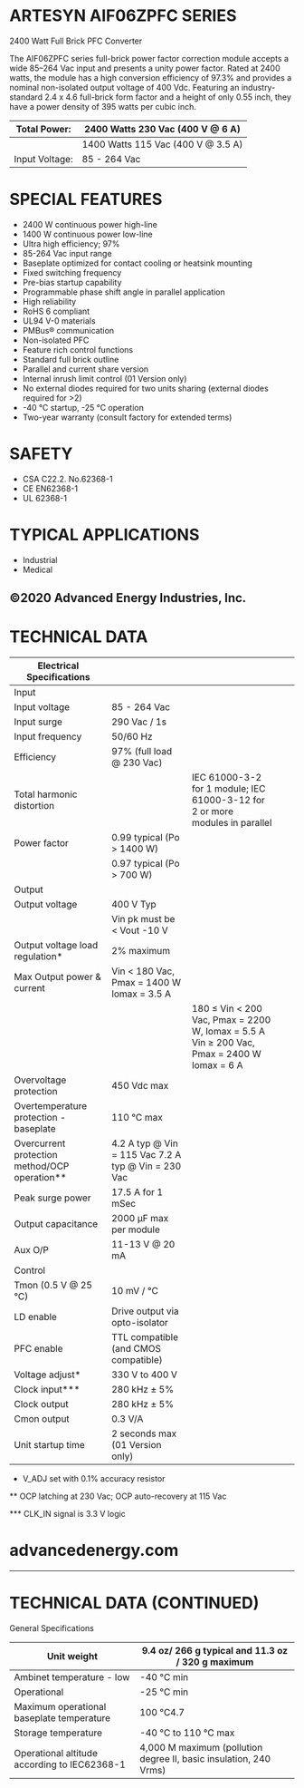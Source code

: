 # ARTESYN AIF06ZPFC SERIES

2400 Watt Full Brick PFC Converter

The AIF06ZPFC series full-brick power factor correction module accepts a wide 85–264 Vac input and presents a unity power factor. Rated at 2400 watts, the module has a high conversion efficiency of 97.3% and provides a nominal non-isolated output voltage of 400 Vdc. Featuring an industry-standard 2.4 x 4.6 full-brick form factor and a height of only 0.55 inch, they have a power density of 395 watts per cubic inch.

|Total Power:|2400 Watts 230 Vac (400 V @ 6 A)|
|---|---|
| |1400 Watts 115 Vac (400 V @ 3.5 A)|
|Input Voltage:|85 - 264 Vac|

# SPECIAL FEATURES

- 2400 W continuous power high-line
- 1400 W continuous power low-line
- Ultra high efficiency; 97%
- 85-264 Vac input range
- Baseplate optimized for contact cooling or heatsink mounting
- Fixed switching frequency
- Pre-bias startup capability
- Programmable phase shift angle in parallel application
- High reliability
- RoHS 6 compliant
- UL94 V-0 materials
- PMBus® communication
- Non-isolated PFC
- Feature rich control functions
- Standard full brick outline
- Parallel and current share version
- Internal inrush limit control (01 Version only)
- No external diodes required for two units sharing (external diodes required for >2)
- -40 °C startup, -25 °C operation
- Two-year warranty (consult factory for extended terms)

# SAFETY

- CSA C22.2. No.62368-1
- CE EN62368-1
- UL 62368-1

# TYPICAL APPLICATIONS

- Industrial
- Medical

©2020 Advanced Energy Industries, Inc.
---
# TECHNICAL DATA

|Electrical Specifications| | | | |
|---|---|---|---|---|
|Input| | | | |
|Input voltage|85 - 264 Vac| | | |
|Input surge|290 Vac / 1s| | | |
|Input frequency|50/60 Hz| | | |
|Efficiency|97% (full load @ 230 Vac)| | | |
|Total harmonic distortion| |IEC 61000-3-2 for 1 module; IEC 61000-3-12 for 2 or more modules in parallel| | |
|Power factor|0.99 typical (Po > 1400 W)| | | |
| |0.97 typical (Po > 700 W)| | | |
|Output| | | | |
|Output voltage|400 V Typ| | | |
| |Vin pk must be < Vout -10 V| | | |
|Output voltage load regulation*|2% maximum| | | |
|Max Output power & current|Vin < 180 Vac, Pmax = 1400 W Iomax = 3.5 A| | | |
| | |180 ≤ Vin < 200 Vac, Pmax = 2200 W, Iomax = 5.5 A Vin ≥ 200 Vac, Pmax = 2400 W Iomax = 6 A| | |
|Overvoltage protection|450 Vdc max| | | |
|Overtemperature protection - baseplate|110 °C max| | | |
|Overcurrent protection method/OCP operation**|4.2 A typ @ Vin = 115 Vac 7.2 A typ @ Vin = 230 Vac| | | |
|Peak surge power|17.5 A for 1 mSec| | | |
|Output capacitance|2000 μF max per module| | | |
|Aux O/P|11-13 V @ 20 mA| | | |
|Control| | | | |
|Tmon (0.5 V @ 25 °C)|10 mV / °C| | | |
|LD enable|Drive output via opto-isolator| | | |
|PFC enable|TTL compatible (and CMOS compatible)| | | |
|Voltage adjust*|330 V to 400 V| | | |
|Clock input***|280 kHz ± 5%| | | |
|Clock output|280 kHz ± 5%| | | |
|Cmon output|0.3 V/A| | | |
|Unit startup time|2 seconds max (01 Version only)| | | |

* V_ADJ set with 0.1% accuracy resistor

** OCP latching at 230 Vac; OCP auto-recovery at 115 Vac

*** CLK_IN signal is 3.3 V logic

# advancedenergy.com
---
# TECHNICAL DATA (CONTINUED)

General Specifications

|Unit weight|9.4 oz/ 266 g typical and 11.3 oz / 320 g maximum|
|---|---|
|Ambinet temperature - low|-40 °C min|
|Operational|-25 °C min|
|Maximum operational baseplate temperature|100 °C4.7|
|Storage temperature|-40 °C to 110 °C max|
|Operational altitude according to IEC62368-1|4,000 M maximum (pollution degree II, basic insulation, 240 Vrms)|
